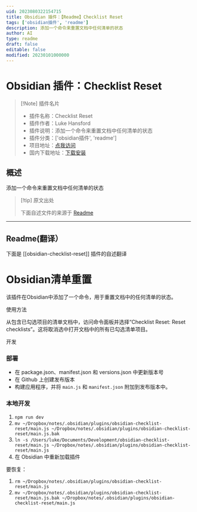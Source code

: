 ```yaml
---
uid: 2023080322154715
title: Obsidian 插件：【Readme】Checklist Reset
tags: ['obsidian插件', 'readme']
description: 添加一个命令来重置文档中任何清单的状态
author: AI
type: readme
draft: false
editable: false
modified: 20230101000000
---
```


# Obsidian 插件：Checklist Reset

> [!Note] 插件名片
> - 插件名称：Checklist Reset
> - 插件作者：Luke Hansford
> - 插件说明：添加一个命令来重置文档中任何清单的状态
> - 插件分类：['obsidian插件', 'readme']
> - 项目地址：[点我访问](https://github.com/lhansford/obsidian-checklist-reset)
> - 国内下载地址：[下载安装](https://pkmer.cn/products/plugin/pluginMarket/?obsidian-checklist-reset)

## 概述

添加一个命令来重置文档中任何清单的状态



> [!tip] 原文出处
> 
>下面自述文件的来源于 [Readme](https://ghproxy.net/https://raw.githubusercontent.com/lhansford/obsidian-checklist-reset/main/README.md)
> 

---

## Readme(翻译）

下面是 [[obsidian-checklist-reset]] 插件的自述翻译


# Obsidian清单重置

该插件在Obsidian中添加了一个命令，用于重置文档中的任何清单的状态。

使用方法

从包含已勾选项目的清单文档中，访问命令面板并选择“Checklist Reset: Reset checklists”。这将取消选中打开文档中的所有已勾选清单项目。

开发

### 部署

- 在 package.json、manifest.json 和 versions.json 中更新版本号
- 在 Github 上创建发布版本
- 构建应用程序，并将 `main.js` 和 `manifest.json` 附加到发布版本中。

### 本地开发

1. `npm run dev`
2. `mv ~/Dropbox/notes/.obsidian/plugins/obsidian-checklist-reset/main.js ~/Dropbox/notes/.obsidian/plugins/obsidian-checklist-reset/main.js.bak`
3. `ln -s /Users/luke/Documents/Development/obsidian-checklist-reset/main.js ~/Dropbox/notes/.obsidian/plugins/obsidian-checklist-reset/main.js`
4. 在 Obsidian 中重新加载插件

要恢复：

1. `rm ~/Dropbox/notes/.obsidian/plugins/obsidian-checklist-reset/main.js`
2. `mv ~/Dropbox/notes/.obsidian/plugins/obsidian-checklist-reset/main.js.bak ~/Dropbox/notes/.obsidian/plugins/obsidian-checklist-reset/main.js`



